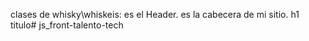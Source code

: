 clases de whisky\whiskeis: es el Header. es la cabecera de mi sitio. h1 titulo# js_front-talento-tech
